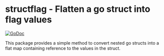 structflag - Flatten a go struct into flag values
=================================================

[![GoDoc](https://godoc.org/github.com/surajbarkale/structflag?status.svg)](https://godoc.org/github.com/surajbarkale/structflag)

This package provides a simple method to convert nested go structs into a
flat map containing reference to the values in the struct.